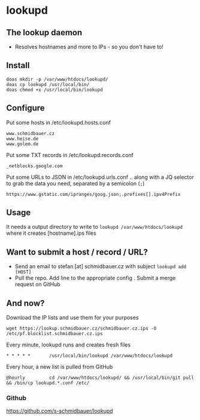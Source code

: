# lookupd

## The lookup daemon

* Resolves hostnames and more to IPs - so you don't have to!

## Install
```
doas mkdir -p /var/www/htdocs/lookupd/
doas cp lookupd /usr/local/bin/
doas chmod +x /usr/local/bin/lookupd
```

## Configure
Put some hosts in /etc/lookupd.hosts.conf
```
www.schmidbauer.cz
www.heise.de
www.golem.de
```
Put some TXT records in /etc/lookupd.records.conf
```
_netblocks.google.com
```
Put some URLs to JSON in /etc/lookupd.urls.conf .. along with a JQ selector to grab the data you need, separated by a semicolon (`;`)
```
https://www.gstatic.com/ipranges/goog.json;.prefixes[].ipv4Prefix
```


## Usage
It needs a output directory to write to
`lookupd /var/www/htdocs/lookupd`
where it creates [hostname].ips files

## Want to submit a host / record / URL?
* Send an email to stefan [at] schmidbauer.cz with subject `lookupd add [HOST]`
* Pull the repo. Add line to the appropriate config . Submit a merge request on GitHub

## And now?
Download the IP lists and use them for your purposes
```
wget https://lookup.schmidbauer.cz/schmidbauer.cz.ips -O /etc/pf.blocklist.schmidbauer.cz.ips
```

Every minute, lookupd runs and creates fresh files
```
* * * * *       /usr/local/bin/lookupd /var/www/htdocs/lookupd
```

Every hour, a new list is pulled from GitHub
```
@hourly         cd /var/www/htdocs/lookupd/ && /usr/local/bin/git pull && /bin/cp lookupd.*.conf /etc/
```

### Github
https://github.com/s-schmidbauer/lookupd

